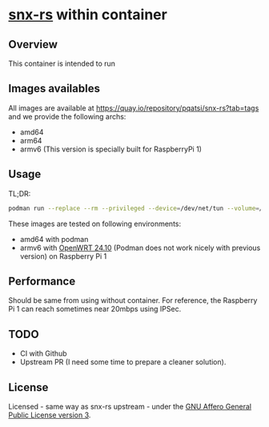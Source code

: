 # [snx-rs](https://github.com/ancwrd1/snx-rs) within container

## Overview

This container is intended to run 

## Images availables

All images are available at https://quay.io/repository/pqatsi/snx-rs?tab=tags and we provide the following archs:

* amd64
* arm64
* armv6 (This version is specially built for RaspberryPi 1)

## Usage

TL;DR: 

```bash
podman run --replace --rm --privileged --device=/dev/net/tun --volume=/opt/snx/sessions:/var/cache/snx-rs/sessions --cap-add=NET_ADMIN,SYS_ADMIN --network=host --name snx-rs-vpn -v /lib/modules:/lib/modules:ro quay.io/pqatsi/snx-rs:latest /usr/bin/snx-rs --mode standalone --login-type vpn --tunnel-type ipsec --ike-persist true --default-route false --no-dns true --if-name <DESIRED_IF_NAME_OUTSIDE_POD> --server-name <YOUR_VPN_HOST_HERE> --user-name <YOUR_USER_HERE> --password <YOUR_PASS_HERE> --log-level debug --client-mode endpoint_security
```

These images are tested on following environments:

* amd64 with podman
* armv6 with [OpenWRT 24.10](https://openwrt.org/releases/24.10/start) (Podman does not work nicely with previous version) on Raspberry Pi 1

## Performance

Should be same from using without container. For reference, the Raspberry Pi 1 can reach sometimes near 20mbps using IPSec.

## TODO

* CI with Github
* Upstream PR (I need some time to prepare a cleaner solution).

## License

Licensed - same way as snx-rs upstream - under the [GNU Affero General Public License version 3](https://opensource.org/license/agpl-v3/).
